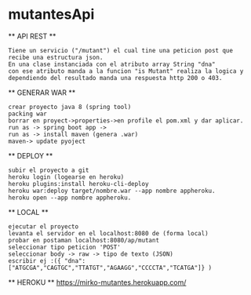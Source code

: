 # mutantesApi

** API REST **

    Tiene un servicio ("/mutant") el cual tine una peticion post que recibe una estructura json.
    En una clase instanciada con el atributo array String "dna"
    con ese atributo manda a la funcion "is Mutant" realiza la logica y dependiendo del resultado manda una respuesta http 200 o 403.

** GENERAR WAR **

    crear proyecto java 8 (spring tool)
    packing war
    borrar en proyect->properties->en profile el pom.xml y dar aplicar.
    run as -> spring boot app ->
    run as -> install maven (genera .war)
    maven-> update pyoject

** DEPLOY **

    subir el proyecto a git
    heroku login (logearse en heroku)
    heroku plugins:install heroku-cli-deploy
    heroku war:deploy target/nombre.war --app nombre appheroku.
    heroku open --app nombre appheroku.

** LOCAL **

    ejecutar el proyecto
    levanta el servidor en el localhost:8080 de (forma local)
    probar en postaman localhost:8080/ap/mutant
    seleccionar tipo peticion 'POST'
    seleccionar body -> raw -> tipo de texto (JSON)
    escribir ej :({ "dna":["ATGCGA","CAGTGC","TTATGT","AGAAGG","CCCCTA","TCATGA"]} )

** HEROKU **
https://mirko-mutantes.herokuapp.com/
